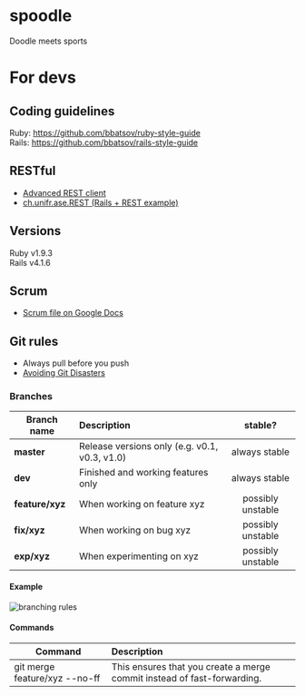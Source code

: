 spoodle
=======

Doodle meets sports


# For devs


## Coding guidelines
Ruby: https://github.com/bbatsov/ruby-style-guide  
Rails: https://github.com/bbatsov/rails-style-guide


## RESTful
* [Advanced REST client](https://chrome.google.com/webstore/detail/advanced-rest-client/hgmloofddffdnphfgcellkdfbfbjeloo?utm_source=gmail)
* [ch.unifr.ase.REST (Rails + REST example)](https://github.com/aruppen/ch.unifr.ase.REST)


## Versions
Ruby v1.9.3  
Rails v4.1.6


## Scrum
* [Scrum file on Google Docs](https://docs.google.com/spreadsheets/d/1fUCD3_R0JQMdiDByQR-dAFa5DUAPoTSOcI2_9BJnZ14/edit#gid=0)


## Git rules
* Always pull before you push  
* [Avoiding Git Disasters](http://randyfay.com/content/avoiding-git-disasters-gory-story)

### Branches
| Branch name | Description | stable? |
| ------------- |:-------------| :-----:|
| **master** | Release versions only (e.g. v0.1, v0.3, v1.0) | always stable |
| **dev** | Finished and working features only | always stable |
| **feature/xyz** | When working on feature xyz | possibly unstable |
| **fix/xyz** | When working on bug xyz | possibly unstable |
| **exp/xyz** | When experimenting on xyz | possibly unstable |

#### Example
![branching rules](http://www.rittmanmead.com/wp-content/uploads/2013/07/git-branch1.png)

#### Commands
|Command | Description |
| ------ | :---------- |
| git merge feature/xyz --no-ff | This ensures that you create a merge commit instead of fast-forwarding. |
